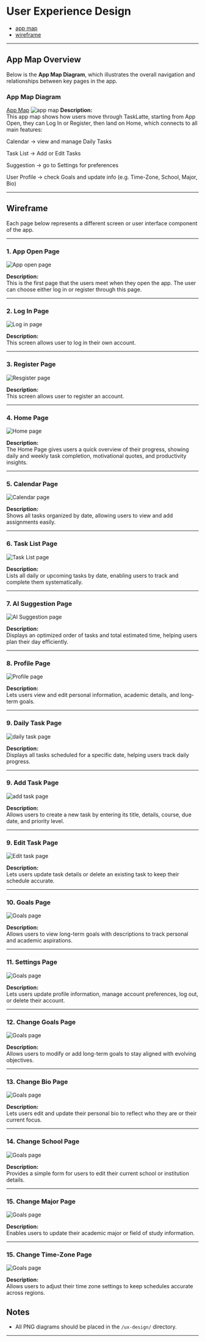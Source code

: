 # User Experience Design

- [app map](https://drive.google.com/file/d/1PRT98SwQDq7Cg2TRRQ7L4PUbS1O74H0Z/view?usp=sharing)
- [wireframe](https://www.figma.com/design/PSvBhg3W6DRRxdASL4Bamq/Tasklatte?node-id=0-1&t=CjTC0cJKEBsTICyp-1)

---

## App Map Overview

Below is the **App Map Diagram**, which illustrates the overall navigation and relationships between key pages in the app.

### App Map Diagram
[App Map](ux-design/Task-Latte.drawio.png)
![app map](./ux-design/appmap.png)
**Description:**  
This app map shows how users move through TaskLatte, starting from App Open, they can Log In or Register, then land on Home, which connects to all main features:

Calendar → view and manage Daily Tasks

Task List → Add or Edit Tasks

Suggestion → go to Settings for preferences

User Profile → check Goals and update info (e.g. Time-Zone, School, Major, Bio)

---

## Wireframe

Each page below represents a different screen or user interface component of the app.  

---

### 1. App Open Page
![App open page](./ux-design/App-open-page.png)

**Description:**  
This is the first page that the users meet when they open the app. The user can choose either log in or register through this page.

---

### 2. Log In Page
![Log in page](./ux-design/login.png)

**Description:**  
This screen allows user to log in their own account.

---

### 3. Register Page
![Resgister page](./ux-design/register.png)

**Description:**  
This screen allows user to register an account.

---

### 4. Home Page
![Home page](./ux-design/home.png)

**Description:**  
The Home Page gives users a quick overview of their progress, showing daily and weekly task completion, motivational quotes, and productivity insights.

---

### 5. Calendar Page
![Calendar page](./ux-design/calendar.png)

**Description:**  
Shows all tasks organized by date, allowing users to view and add assignments easily.

---

### 6. Task List Page
![Task List page](./ux-design/tasklist.png)

**Description:**  
Lists all daily or upcoming tasks by date, enabling users to track and complete them systematically.

---

### 7. AI Suggestion Page
![AI Suggestion page](./ux-design/AIsuggestion.png)

**Description:**  
Displays an optimized order of tasks and total estimated time, helping users plan their day efficiently.

---

### 8. Profile Page
![Profile page](./ux-design/profile.png)

**Description:**  
Lets users view and edit personal information, academic details, and long-term goals.

---

### 9. Daily Task Page
![daily task page](./ux-design/dailytask.png)

**Description:**  
Displays all tasks scheduled for a specific date, helping users track daily progress.

---

### 9. Add Task Page
![add task page](./ux-design/addtask.png)

**Description:**  
Allows users to create a new task by entering its title, details, course, due date, and priority level.

---

### 9. Edit Task Page
![Edit task page](./ux-design/edittask.png)

**Description:**  
Lets users update task details or delete an existing task to keep their schedule accurate.

---

### 10. Goals Page
![Goals page](./ux-design/goals.png)

**Description:**  
Allows users to view long-term goals with descriptions to track personal and academic aspirations.

---

### 11. Settings Page
![Goals page](./ux-design/settings.png)

**Description:**  
Lets users update profile information, manage account preferences, log out, or delete their account.

---

### 12. Change Goals Page
![Goals page](./ux-design/changegoal.png)

**Description:**  
Allows users to modify or add long-term goals to stay aligned with evolving objectives.

---

### 13. Change Bio Page
![Goals page](./ux-design/changebio.png)

**Description:**  
Lets users edit and update their personal bio to reflect who they are or their current focus.

---

### 14. Change School Page
![Goals page](./ux-design/changeschool.png)

**Description:**  
Provides a simple form for users to edit their current school or institution details.

---

### 15. Change Major Page
![Goals page](./ux-design/changemajor.png)

**Description:**  
Enables users to update their academic major or field of study information.

---

### 15. Change Time-Zone Page
![Goals page](./ux-design/changetimezone.png)

**Description:**  
Allows users to adjust their time zone settings to keep schedules accurate across regions.


## Notes

- All PNG diagrams should be placed in the `/ux-design/` directory.  

---
